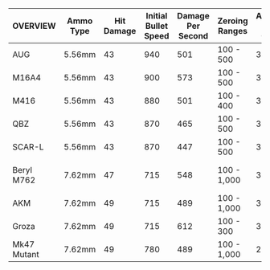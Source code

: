 |OVERVIEW|Ammo Type|Hit Damage|Initial Bullet Speed|Damage Per Second|Zeroing Ranges|Ammo Per Clip|Burst Size|Time Between Shots|Firing Modes|
|-|-|-|-|-|-|-|-|-|-|
|AUG|5.56mm|43|940|501|100 - 500|30|1|0.086s|Auto, Single|
|M16A4|5.56mm|43|900|573|100 - 500|30|3|0.075s|Burst, Single|
|M416|5.56mm|43|880|501|100 - 400|30|1|0.086s|Auto, Single|
|QBZ|5.56mm|43|870|465|100 - 500|30|1|0.092s|Auto, Single|
|SCAR-L|5.56mm|43|870|447|100 - 500|30|1|0.096s|Auto, Single|
|Beryl M762|7.62mm|47|715|548|100 - 1,000|30|1|0.086s|Burst, Auto, Single|
|AKM|7.62mm|49|715|489|100 - 1,000|30|1|0.100s|Auto, Single|
|Groza|7.62mm|49|715|612|100 - 300|30|1|0.080s|Auto, Single|
|Mk47 Mutant|7.62mm|49|780|489|100 - 1,000|20|2|0.100s|Burst, Single|
